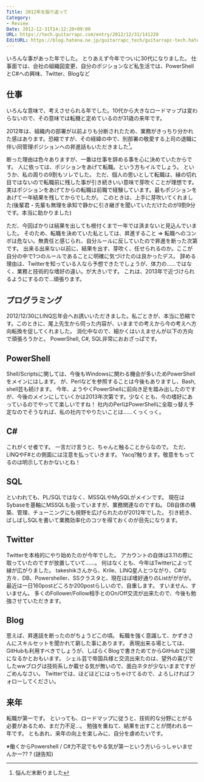 ```yaml
---
Title: 2012年を振り返って
Category:
- Review
Date: 2012-12-31T14:12:20+09:00
URL: https://tech.guitarrapc.com/entry/2012/12/31/141220
EditURL: https://blog.hatena.ne.jp/guitarrapc_tech/guitarrapc-tech.hatenablog.com/atom/entry/6802418398340181990
---
```


<!--
Date: 2012-12-31T14:12:20+09:00
URL: https://tech.guitarrapc.com/entry/2012/12/31/141220
-->

いろんな事があった年でした。 とりあえず今年でついに30代になりました。
仕事面では、会社の組織図変更、自分のポジションなど私生活では、PowerShellとC#への興味、Twitter、Blogなど

## 仕事

いろんな意味で、考えさせられる年でした。10代から大きなロードマップは変わらないので、その意味では転機と定めているのが31歳の来年です。

2012年は、組織内の部署が以前よりも分断されたため、業務がきっちり分かれた感はあります。恐縮ですが、その経緯の中で、別部署の敬愛する上司の退職に伴い同管理ポジションへの昇進話もいただきました[^1]。

断った理由は色々ありますが、一番は仕事を辞める事を心に決めていたからです。 人に依っては、ポジションをあげて転職。という方もイルでしょう。 というか、私の周りの9割もソレでした。 ただ、個人の思いとして転職は、縁の切れ目ではないので転職前に残した事が引き続きいい意味で芽吹くことが理想です。実はポジションをあげてからの転職は前職で経験しています。最もポジションをあげて一年結果を残してからでしたが。 このときは、上手に芽吹いてくれました(後輩君・先輩も無理を承知で静かに引き継ぎを聞いていただけたのが9割9分です。本当に助かりました)

ただ、今回ばかりは結果を出しても根付くまで一年では済まないと見込んでいました。 そのため、転職を決めていた私としては、昇進すること => 転職へのコンボは危ない。無責任と感じられ、自分ルールに反していたので昇進を断った次第です。 出来る出来ない以前に、結果を出す、芽吹く、任せられるのか。ここが自分の中で1つのルールであることに明確に気づけたのは良かったデス。 辞める理由は、Twitterを知っている人なら予想できたでしょうが、体力の……ではなく、業務と技術的な嗜好の違い。が大きいです。 これは、2013年で近づけられるようにするので…頑張ります。

## プログラミング

2012/12/30にLINQ忘年会へお誘いいただきました。私ごときが、本当に恐縮です。このときに、尾上先生から伺った内容が、いままでの考えから今の考えへ方向転換を促してくれました。 消化中なので、細かくはいえませんが以下の方向で頑張ろうかと。 PowerShell, C#, SQL非常におおざっぱです。

## PowerShell

Shell/Scriptsに関しては、今後もWindowsに関わる機会が多いためPowerShellをメインにはします。 が、Perlなどを参照することは今後もありますし、Bash, shell芸も続けます。 今年、ようやくPowerShellに前向き足を踏み出したのですが、今後のメインにしていくかは2013年次第です。少なくとも、今の嗜好にあっているのでやってて楽しいですね！ 社内のPerlはPowerShellに全取っ替え予定なのでそうなれば、私の社内でやりたいことは……くっくっく。

## C#

これがくせ者です。 一言だけ言うと、ちゃんと触ることからなので。 ただ、LINQやF#との側面には注意を払っていきます。 Yacq?触ります。敬意をもってるのは明示しておかないとね！

## SQL

といわれても、PL/SQLではなく、MSSQLやMySQLがメインです。 現在はSybaseを基軸にMSSQLも扱っていますが、業務関連なのですね。 DB自体の構築、管理、チューニングにも視野を広げられたのが2012年でした。 引き続き、ばしばしSQLを書いて業務効率化のコツを得ておくのが目先になります。

## Twitter

Twitterを本格的にやり始めたのが今年でした。 アカウントの自体は3.11の際に取っていたのですが放置していて……。 何はなくとも、今年はTwitterによって縁が広がりました。 takeshikさんから、Krile、LINQ星人とつながり、C#な方々、DB、Powersheller、SSクラスタと、現在ほぼ嗜好通りのListがががが。 最近は一日160postどころか200postらしいので、自重します。 すいません、すいません。 多くのFollower/Follow相手とのOn/Off交流が出来たので、今後も勉強させていただきます。

## Blog

思えば、昇進話を断ったのがちょうどこの頃。 転職を強く意識して、かずきさんにスキルセットを聞かれて窮した事にあります。 表現出来る場としては、GitHubも利用すべきでしょうが、しばらくBlogで書きためてからGitHubで公開になるかとおもいます。 シェル芸で帝国兵様と交流出来たのは、望外の喜びでしたwwブログは技術系しか載せる気が無いので、面白ネタが少ないままですがごめんなさい。 Twitterでは、ほどほどにはっちゃけてるので、よろしければフォローしてください。

## 来年

転職が第一です。 といっても、ロードマップに従うと、技術的な分野にとがる必要があるため、まだ力不足…。 勉強を重ねて、結果を出すことが問われる一年です。 ともあれ、来年の向上を楽しみに、自分を虐めたいです。

※働くからPowershell / C#力不足でもやる気が第一という方いらっしゃいませんかー?? ? (謎告知)

[^1]: 悩んだ末断りました
